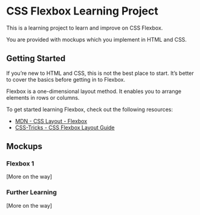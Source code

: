 
# CSS Flexbox Learning Project

This is a learning project to learn and improve on CSS Flexbox.

You are provided with mockups which you implement in HTML and CSS.

## Getting Started

If you’re new to HTML and CSS, this is not the best place to start. It’s better to cover the basics before getting in to Flexbox.

Flexbox is a one-dimensional layout method. It enables you to arrange elements in rows or columns.

To get started learning Flexbox, check out the following resources:

- [MDN - CSS Layout - Flexbox](https://developer.mozilla.org/en-US/docs/Learn/CSS/CSS_layout/Flexbox)
- [CSS-Tricks - CSS Flexbox Layout Guide](https://css-tricks.com/snippets/css/a-guide-to-flexbox/)

## Mockups

### Flexbox 1

[More on the way]

### Further Learning

[More on the way]